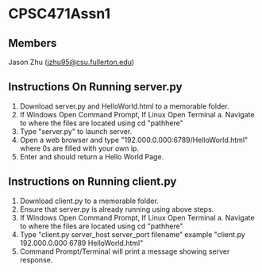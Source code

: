 # CPSC471Assn1

## Members
Jason Zhu (jzhu95@csu.fullerton.edu)

## Instructions On Running server.py
1. Download server.py and HelloWorld.html to a memorable folder.
2. If Windows Open Command Prompt, If Linux Open Terminal
  a. Navigate to where the files are located using cd "pathhere"
3. Type "server.py" to launch server.
4. Open a web browser and type "192.000.0.000:6789/HelloWorld.html" where 0s are filled with your own ip.
5. Enter and should return a Hello World Page.

## Instructions on Running client.py
1. Download client.py to a memorable folder.
2. Ensure that server.py is already running using above steps.
3. If Windows Open Command Prompt, If Linux Open Terminal
  a. Navigate to where the files are located using cd "pathhere"
4. Type "client.py server_host server_port filename" example "client.py 192.000.0.000 6789 HelloWorld.html"
5. Command Prompt/Terminal will print a message showing server response.
